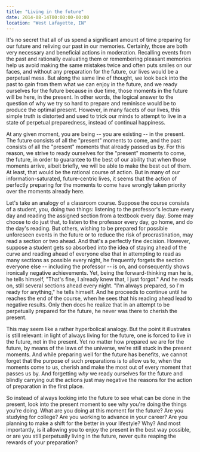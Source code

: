 ```yaml
---
title: "Living in the future"
date: 2014-08-14T00:00:00-00:00
location: "West Lafayette, IN"
---
```


It's no secret that all of us spend a significant amount of time preparing for our future and reliving our past in our memories. Certainly, those are both very necessary and beneficial actions in moderation. Recalling events from the past and rationally evaluating them or remembering pleasant memories help us avoid making the same mistakes twice and often puts smiles on our faces, and without any preparation for the future, our lives would be a perpetual mess. But along the same line of thought, we look back into the past to gain from them what we can enjoy in the future, and we ready ourselves for the future because in due time, those moments in the future will be here, in the present. In other words, the logical answer to the question of why we try so hard to prepare and reminisce would be to produce the optimal present. However, in many facets of our lives, this simple truth is distorted and used to trick our minds to attempt to live in a state of perpetual preparedness, instead of continual happiness.

At any given moment, you are being -- you are existing -- in the present. The future consists of all the "present" moments to come, and the past consists of all the "present" moments that already passed us by. For this reason, we strive to ready ourselves for the "present" moments to come, the future, in order to guarantee to the best of our ability that when those moments arrive, albeit briefly, we will be able to make the best out of them. At least, that would be the rational course of action. But in many of our information-saturated, future-centric lives, it seems that the action of perfectly preparing for the moments to come have wrongly taken priority over the moments already here.

Let's take an analogy of a classroom course. Suppose the course consists of a student, you, doing two things: listening to the professor's lecture every day and reading the assigned section from a textbook every day. Some may choose to do just that, to listen to the professor every day, go home, and do the day's reading. But others, wishing to be prepared for possible unforeseen events in the future or to reduce the risk of procrastination, may read a section or two ahead. And that's a perfectly fine decision. However, suppose a student gets so absorbed into the idea of staying ahead of the curve and reading ahead of everyone else that in attempting to read as many sections as possible every night, he frequently forgets the section everyone else -- including the professor -- is on, and consequently shows ironically negative achievements. Yet, being the forward-thinking man he is, he tells himself, "That's fine, I already knew that, I just forgot." And he reads on, still several sections ahead every night. "I'm always prepared, so I'm ready for anything," he tells himself. And he proceeds to continue until he reaches the end of the course, when he sees that his reading ahead lead to negative results. Only then does he realize that in an attempt to be perpetually prepared for the future, he never was there to cherish the present.

This may seem like a rather hyperbolical analogy. But the point it illustrates is still relevant: in light of always living for the future, one is forced to live _in_ the future, not in the present. Yet no matter how prepared we are for the future, by means of the laws of the universe, we're still stuck in the present moments. And while preparing well for the future has benefits, we cannot forget that the purpose of such preparations is to allow us to, when the moments come to us, cherish and make the most out of every moment that passes us by. And forgetting _why_ we ready ourselves for the future and blindly carrying out the actions just may negative the reasons for the action of preparation in the first place.

So instead of always looking into the future to see what can be done in the present, look into the present moment to see why you're doing the things you're doing. What are you doing at this moment for the future? Are you studying for college? Are you working to advance in your career? Are you planning to make a shift for the better in your lifestyle? Why? And most importantly, is it allowing you to enjoy the present in the best way possible, or are you still perpetually living in the future, never quite reaping the rewards of your preparation?
